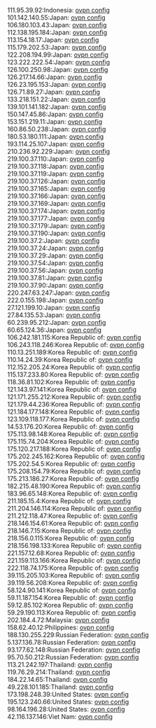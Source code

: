 111.95.39.92:Indonesia: [ovpn config](vpn/111_95_39_92.ovpn)  
101.142.140.55:Japan: [ovpn config](vpn/101_142_140_55.ovpn)  
106.180.103.43:Japan: [ovpn config](vpn/106_180_103_43.ovpn)  
112.138.195.184:Japan: [ovpn config](vpn/112_138_195_184.ovpn)  
113.154.18.17:Japan: [ovpn config](vpn/113_154_18_17.ovpn)  
115.179.202.53:Japan: [ovpn config](vpn/115_179_202_53.ovpn)  
122.208.194.99:Japan: [ovpn config](vpn/122_208_194_99.ovpn)  
123.222.222.54:Japan: [ovpn config](vpn/123_222_222_54.ovpn)  
126.100.250.98:Japan: [ovpn config](vpn/126_100_250_98.ovpn)  
126.217.14.66:Japan: [ovpn config](vpn/126_217_14_66.ovpn)  
126.23.195.153:Japan: [ovpn config](vpn/126_23_195_153.ovpn)  
126.71.89.27:Japan: [ovpn config](vpn/126_71_89_27.ovpn)  
133.218.151.22:Japan: [ovpn config](vpn/133_218_151_22.ovpn)  
139.101.141.182:Japan: [ovpn config](vpn/139_101_141_182.ovpn)  
150.147.45.86:Japan: [ovpn config](vpn/150_147_45_86.ovpn)  
153.151.219.11:Japan: [ovpn config](vpn/153_151_219_11.ovpn)  
160.86.50.238:Japan: [ovpn config](vpn/160_86_50_238.ovpn)  
180.53.180.111:Japan: [ovpn config](vpn/180_53_180_111.ovpn)  
193.114.25.107:Japan: [ovpn config](vpn/193_114_25_107.ovpn)  
210.236.92.229:Japan: [ovpn config](vpn/210_236_92_229.ovpn)  
219.100.37.110:Japan: [ovpn config](vpn/219_100_37_110.ovpn)  
219.100.37.118:Japan: [ovpn config](vpn/219_100_37_118.ovpn)  
219.100.37.119:Japan: [ovpn config](vpn/219_100_37_119.ovpn)  
219.100.37.126:Japan: [ovpn config](vpn/219_100_37_126.ovpn)  
219.100.37.165:Japan: [ovpn config](vpn/219_100_37_165.ovpn)  
219.100.37.166:Japan: [ovpn config](vpn/219_100_37_166.ovpn)  
219.100.37.169:Japan: [ovpn config](vpn/219_100_37_169.ovpn)  
219.100.37.174:Japan: [ovpn config](vpn/219_100_37_174.ovpn)  
219.100.37.177:Japan: [ovpn config](vpn/219_100_37_177.ovpn)  
219.100.37.179:Japan: [ovpn config](vpn/219_100_37_179.ovpn)  
219.100.37.190:Japan: [ovpn config](vpn/219_100_37_190.ovpn)  
219.100.37.2:Japan: [ovpn config](vpn/219_100_37_2.ovpn)  
219.100.37.24:Japan: [ovpn config](vpn/219_100_37_24.ovpn)  
219.100.37.29:Japan: [ovpn config](vpn/219_100_37_29.ovpn)  
219.100.37.54:Japan: [ovpn config](vpn/219_100_37_54.ovpn)  
219.100.37.56:Japan: [ovpn config](vpn/219_100_37_56.ovpn)  
219.100.37.81:Japan: [ovpn config](vpn/219_100_37_81.ovpn)  
219.100.37.90:Japan: [ovpn config](vpn/219_100_37_90.ovpn)  
220.247.63.247:Japan: [ovpn config](vpn/220_247_63_247.ovpn)  
222.0.155.198:Japan: [ovpn config](vpn/222_0_155_198.ovpn)  
27.121.199.10:Japan: [ovpn config](vpn/27_121_199_10.ovpn)  
27.84.135.53:Japan: [ovpn config](vpn/27_84_135_53.ovpn)  
60.239.95.212:Japan: [ovpn config](vpn/60_239_95_212.ovpn)  
60.65.124.36:Japan: [ovpn config](vpn/60_65_124_36.ovpn)  
106.242.181.115:Korea Republic of: [ovpn config](vpn/106_242_181_115.ovpn)  
106.243.118.246:Korea Republic of: [ovpn config](vpn/106_243_118_246.ovpn)  
110.13.251.189:Korea Republic of: [ovpn config](vpn/110_13_251_189.ovpn)  
110.14.24.39:Korea Republic of: [ovpn config](vpn/110_14_24_39.ovpn)  
112.152.205.24:Korea Republic of: [ovpn config](vpn/112_152_205_24.ovpn)  
115.137.233.80:Korea Republic of: [ovpn config](vpn/115_137_233_80.ovpn)  
118.36.81.102:Korea Republic of: [ovpn config](vpn/118_36_81_102.ovpn)  
121.143.97.141:Korea Republic of: [ovpn config](vpn/121_143_97_141.ovpn)  
121.171.255.212:Korea Republic of: [ovpn config](vpn/121_171_255_212.ovpn)  
121.179.44.236:Korea Republic of: [ovpn config](vpn/121_179_44_236.ovpn)  
121.184.177.148:Korea Republic of: [ovpn config](vpn/121_184_177_148.ovpn)  
123.109.118.177:Korea Republic of: [ovpn config](vpn/123_109_118_177.ovpn)  
14.53.176.20:Korea Republic of: [ovpn config](vpn/14_53_176_20.ovpn)  
175.113.98.148:Korea Republic of: [ovpn config](vpn/175_113_98_148.ovpn)  
175.115.74.204:Korea Republic of: [ovpn config](vpn/175_115_74_204.ovpn)  
175.120.217.188:Korea Republic of: [ovpn config](vpn/175_120_217_188.ovpn)  
175.202.245.162:Korea Republic of: [ovpn config](vpn/175_202_245_162.ovpn)  
175.202.54.5:Korea Republic of: [ovpn config](vpn/175_202_54_5.ovpn)  
175.208.154.79:Korea Republic of: [ovpn config](vpn/175_208_154_79.ovpn)  
175.213.186.27:Korea Republic of: [ovpn config](vpn/175_213_186_27.ovpn)  
182.215.48.190:Korea Republic of: [ovpn config](vpn/182_215_48_190.ovpn)  
183.96.65.148:Korea Republic of: [ovpn config](vpn/183_96_65_148.ovpn)  
211.185.15.4:Korea Republic of: [ovpn config](vpn/211_185_15_4.ovpn)  
211.204.146.114:Korea Republic of: [ovpn config](vpn/211_204_146_114.ovpn)  
211.212.118.47:Korea Republic of: [ovpn config](vpn/211_212_118_47.ovpn)  
218.146.154.61:Korea Republic of: [ovpn config](vpn/218_146_154_61.ovpn)  
218.146.7.15:Korea Republic of: [ovpn config](vpn/218_146_7_15.ovpn)  
218.156.0.115:Korea Republic of: [ovpn config](vpn/218_156_0_115.ovpn)  
218.156.198.133:Korea Republic of: [ovpn config](vpn/218_156_198_133.ovpn)  
221.157.12.68:Korea Republic of: [ovpn config](vpn/221_157_12_68.ovpn)  
221.159.113.166:Korea Republic of: [ovpn config](vpn/221_159_113_166.ovpn)  
222.118.74.175:Korea Republic of: [ovpn config](vpn/222_118_74_175.ovpn)  
39.115.205.103:Korea Republic of: [ovpn config](vpn/39_115_205_103.ovpn)  
39.119.56.208:Korea Republic of: [ovpn config](vpn/39_119_56_208.ovpn)  
58.124.90.141:Korea Republic of: [ovpn config](vpn/58_124_90_141.ovpn)  
59.11.187.154:Korea Republic of: [ovpn config](vpn/59_11_187_154.ovpn)  
59.12.85.102:Korea Republic of: [ovpn config](vpn/59_12_85_102.ovpn)  
59.29.190.113:Korea Republic of: [ovpn config](vpn/59_29_190_113.ovpn)  
202.184.4.72:Malaysia: [ovpn config](vpn/202_184_4_72.ovpn)  
158.62.40.12:Philippines: [ovpn config](vpn/158_62_40_12.ovpn)  
188.130.255.229:Russian Federation: [ovpn config](vpn/188_130_255_229.ovpn)  
5.137.136.78:Russian Federation: [ovpn config](vpn/5_137_136_78.ovpn)  
93.177.62.148:Russian Federation: [ovpn config](vpn/93_177_62_148.ovpn)  
95.70.50.212:Russian Federation: [ovpn config](vpn/95_70_50_212.ovpn)  
113.21.242.197:Thailand: [ovpn config](vpn/113_21_242_197.ovpn)  
119.76.29.214:Thailand: [ovpn config](vpn/119_76_29_214.ovpn)  
184.22.14.65:Thailand: [ovpn config](vpn/184_22_14_65.ovpn)  
49.228.101.185:Thailand: [ovpn config](vpn/49_228_101_185.ovpn)  
173.198.248.39:United States: [ovpn config](vpn/173_198_248_39.ovpn)  
195.123.240.66:United States: [ovpn config](vpn/195_123_240_66.ovpn)  
98.164.196.28:United States: [ovpn config](vpn/98_164_196_28.ovpn)  
42.116.137.146:Viet Nam: [ovpn config](vpn/42_116_137_146.ovpn)  
